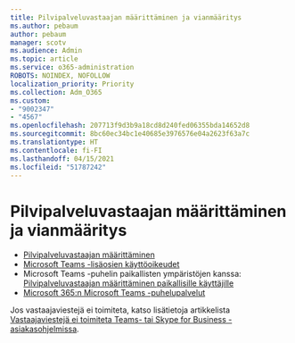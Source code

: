 ```yaml
---
title: Pilvipalveluvastaajan määrittäminen ja vianmääritys
ms.author: pebaum
author: pebaum
manager: scotv
ms.audience: Admin
ms.topic: article
ms.service: o365-administration
ROBOTS: NOINDEX, NOFOLLOW
localization_priority: Priority
ms.collection: Adm_O365
ms.custom:
- "9002347"
- "4567"
ms.openlocfilehash: 207713f9d3b9a18cd8d240fed06355bda14652d8
ms.sourcegitcommit: 8bc60ec34bc1e40685e3976576e04a2623f63a7c
ms.translationtype: HT
ms.contentlocale: fi-FI
ms.lasthandoff: 04/15/2021
ms.locfileid: "51787242"
---
```

# <a name="set-up-or-troubleshoot-cloud-voicemail"></a>Pilvipalveluvastaajan määrittäminen ja vianmääritys

- [Pilvipalveluvastaajan määrittäminen](https://docs.microsoft.com/microsoftteams/set-up-phone-system-voicemail) 
- [Microsoft Teams -lisäosien käyttöoikeudet](https://docs.microsoft.com/microsoftteams/teams-add-on-licensing/microsoft-teams-add-on-licensing) 
- Microsoft Teams -puhelin paikallisten ympäristöjen kanssa: [Pilvipalveluvastaajan määrittäminen paikallisille käyttäjille](https://docs.microsoft.com/skypeforbusiness/hybrid/configure-cloud-voicemail) 
- [Microsoft 365:n Microsoft Teams -puhelupalvelut](https://docs.microsoft.com//microsoftteams/calling-plans-for-office-365) 

Jos vastaajaviestejä ei toimiteta, katso lisätietoja artikkelista [Vastaajaviestejä ei toimiteta Teams- tai Skype for Business -asiakasohjelmissa](https://docs.microsoft.com/SkypeForBusiness/troubleshoot/hybrid-phone-system/voicemails-not-delivered).